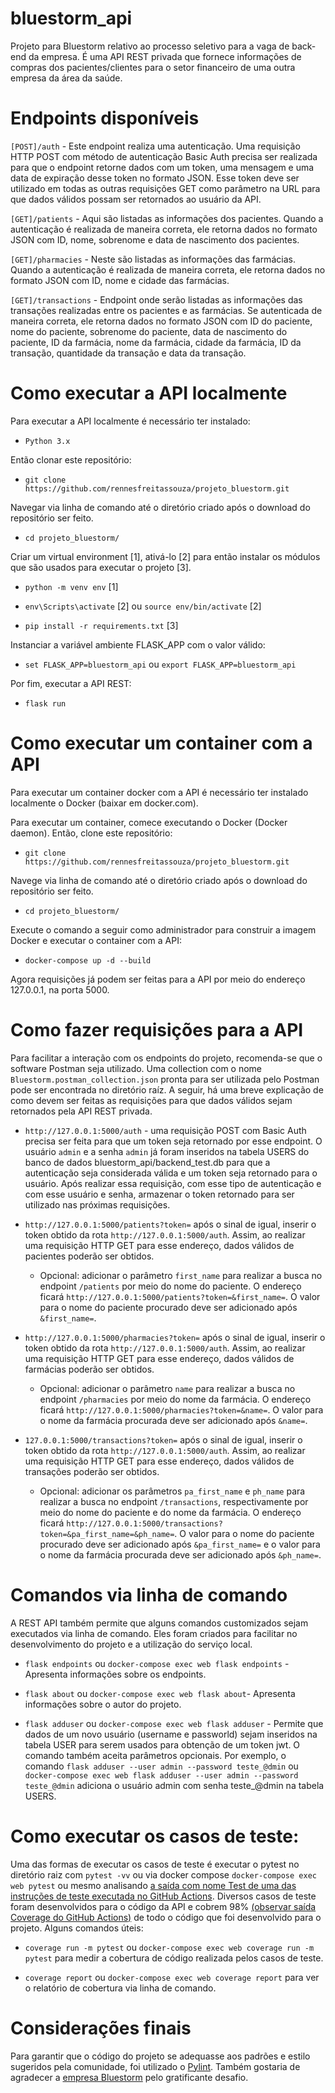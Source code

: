 # bluestorm_api
Projeto para Bluestorm relativo ao processo seletivo para a vaga de back-end da empresa. É uma API REST privada que fornece informações de compras dos pacientes/clientes para o setor financeiro de uma outra empresa da área da saúde.

# Endpoints disponíveis

`[POST]/auth` - Este endpoint realiza uma autenticação. Uma requisição HTTP POST com método de autenticação Basic Auth precisa ser realizada para que o endpoint retorne dados com um token, uma mensagem e uma data de expiração desse token no formato JSON. Esse token deve ser utilizado em todas as outras requisições GET como parâmetro na URL para que dados válidos possam ser retornados ao usuário da API.  

`[GET]/patients` - Aqui são listadas as informações dos pacientes. Quando a autenticação é realizada de maneira correta, ele retorna dados no formato JSON com ID, nome, sobrenome e data de nascimento dos pacientes.

`[GET]/pharmacies` - Neste são listadas as informações das farmácias. Quando a autenticação é realizada de maneira correta, ele retorna dados no formato JSON com ID, nome e cidade das farmácias.

`[GET]/transactions` - Endpoint onde serão listadas as informações das transações realizadas entre os pacientes e as farmácias. Se autenticada de maneira correta, ele retorna dados no formato JSON com ID do paciente, nome do paciente, sobrenome do paciente, data de nascimento do paciente, ID da farmácia, nome da farmácia, cidade da farmácia, ID da transação, quantidade da transação e data da transação.

# Como executar a API localmente
Para executar a API localmente é necessário ter instalado:

- `Python 3.x`

Então clonar este repositório:

- `git clone https://github.com/rennesfreitassouza/projeto_bluestorm.git`

Navegar via linha de comando até o diretório criado após o download do repositório ser feito.

- `cd projeto_bluestorm/`

Criar um virtual environment [1], ativá-lo [2] para então instalar os módulos que são usados para executar o projeto [3].

- `python -m venv env` [1]

- `env\Scripts\activate` [2] ou `source env/bin/activate` [2]

- `pip install -r requirements.txt` [3]

Instanciar a variável ambiente FLASK_APP com o valor válido:

- `set FLASK_APP=bluestorm_api` ou `export FLASK_APP=bluestorm_api`

Por fim, executar a API REST:

- `flask run`

# Como executar um container com a API
Para executar um container docker com a API é necessário ter instalado localmente o Docker (baixar em docker.com).

Para executar um container, comece executando o Docker (Docker daemon). Então, clone este repositório:

- `git clone https://github.com/rennesfreitassouza/projeto_bluestorm.git`

Navege via linha de comando até o diretório criado após o download do repositório ser feito.

- `cd projeto_bluestorm/`

Execute o comando a seguir como administrador para construir a imagem Docker e executar o container com a API:

- `docker-compose up -d --build`

Agora requisições já podem ser feitas para a API por meio do endereço 127.0.0.1, na porta 5000.

# Como fazer requisições para a API
Para facilitar a interação com os endpoints do projeto, recomenda-se que o software Postman seja utilizado. Uma collection com o nome `Bluestorm.postman_collection.json` pronta para ser utilizada pelo Postman pode ser encontrada no diretório raíz. A seguir, há uma breve explicação de como devem ser feitas as requisições para que dados válidos sejam retornados pela API REST privada.

- `http://127.0.0.1:5000/auth` - uma requisição POST com Basic Auth precisa ser feita para que um token seja retornado por esse endpoint. O usuário `admin` e a senha `admin` já foram inseridos na tabela USERS do banco de dados bluestorm_api/backend_test.db para que a autenticação seja considerada válida e um token seja retornado para o usuário. Após realizar essa requisição, com esse tipo de autenticação e com esse usuário e senha, armazenar o token retornado para ser utilizado nas próximas requisições.


- `http://127.0.0.1:5000/patients?token=` após o sinal de igual, inserir o token obtido da rota `http://127.0.0.1:5000/auth`. Assim, ao realizar uma requisição HTTP GET para esse endereço, dados válidos de pacientes poderão ser obtidos.
  - Opcional: adicionar o parâmetro `first_name` para realizar a busca no endpoint `/patients` por meio do nome do paciente. O endereço ficará `http://127.0.0.1:5000/patients?token=&first_name=`. O valor para o nome do paciente procurado deve ser adicionado após `&first_name=`.


- `http://127.0.0.1:5000/pharmacies?token=` após o sinal de igual, inserir o token obtido da rota `http://127.0.0.1:5000/auth`. Assim, ao realizar uma requisição HTTP GET para esse endereço, dados válidos de farmácias poderão ser obtidos.
  - Opcional: adicionar o parâmetro `name` para realizar a busca no endpoint `/pharmacies` por meio do nome da farmácia. O endereço ficará `http://127.0.0.1:5000/pharmacies?token=&name=`. O valor para o nome da farmácia procurada deve ser adicionado após `&name=`.


- `127.0.0.1:5000/transactions?token=` após o sinal de igual, inserir o token obtido da rota `http://127.0.0.1:5000/auth`. Assim, ao realizar uma requisição HTTP GET para esse endereço, dados válidos de transações poderão ser obtidos.
  - Opcional: adicionar os parâmetros `pa_first_name` e `ph_name` para realizar a busca no endpoint `/transactions`, respectivamente por meio do nome do paciente e do nome da farmácia. O endereço ficará `http://127.0.0.1:5000/transactions?token=&pa_first_name=&ph_name=`. O valor para o nome do paciente procurado deve ser adicionado após `&pa_first_name=` e o valor para o nome da farmácia procurada deve ser adicionado após `&ph_name=`.

# Comandos via linha de comando
A REST API também permite que alguns comandos customizados sejam executados via linha de comando. Eles foram criados para facilitar no desenvolvimento do projeto e a utilização do serviço local.
- `flask endpoints` ou `docker-compose exec web flask endpoints` - Apresenta informações sobre os endpoints.

- `flask about` ou `docker-compose exec web flask about`- Apresenta informações sobre o autor do projeto.

- `flask adduser` ou `docker-compose exec web flask adduser` - Permite que dados de um novo usuário (username e passworld) sejam inseridos na tabela USER para serem usados para obtenção de um token jwt. O comando também aceita parâmetros opcionais. Por exemplo, o comando `flask adduser --user admin --password teste_@dmin` ou `docker-compose exec web flask adduser --user admin --password teste_@dmin` adiciona o usuário admin com senha teste_@dmin na tabela USERS.

# Como executar os casos de teste:
Uma das formas de executar os casos de teste é executar o pytest no diretório raiz com `pytest -vv` ou via docker compose `docker-compose exec web pytest` ou mesmo analisando [a saída com nome Test de uma das instruções de teste executada no GitHub Actions](https://github.com/rennesfreitassouza/projeto_bluestorm/runs/8286975353?check_suite_focus=true). Diversos casos de teste foram desenvolvidos para o código da API e cobrem 98% [(observar saída Coverage do GitHub Actions)](https://github.com/rennesfreitassouza/projeto_bluestorm/runs/8286975353?check_suite_focus=true) de todo o código que foi desenvolvido para o projeto. Alguns comandos úteis:

- `coverage run -m pytest` ou `docker-compose exec web coverage run -m pytest` para medir a cobertura de código realizada pelos casos de teste.

- `coverage report` ou  `docker-compose exec web coverage report` para ver o relatório de cobertura via linha de comando.

# Considerações finais
Para garantir que o código do projeto se adequasse aos padrões e estilo sugeridos pela comunidade, foi utilizado o [Pylint](https://github.com/PyCQA/pylint). Também gostaria de agradecer a [empresa Bluestorm](https://www.bluestorm.com.br/) pelo gratificante desafio.

